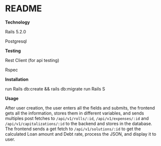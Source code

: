 # README

**Technology**

Rails 5.2.0

Postgresql


**Testing**

Rest Client (for api testing)

Rspec


**Installation**

run Rails db:create && rails db:migrate
run Rails S

**Usage**

After user creation, the user enters all the fields and submits, the frontend gets all the information, stores them in different variables, and sends multiples post fetches to `/api/v1/rolls/:id`, `/api/v1/expenses/:id` and `/api/v1/capitalizations/:id` to the backend and stores in the database. The frontend sends a get fetch to `/api/v1/solutions/:id` to get the calculated Loan amount and Debt rate, process the JSON, and display it to user.
